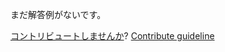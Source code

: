 
まだ解答例がないです。

[コントリビュートしませんか](https://github.com/BFEdev/BFE.dev-solutions/blob/main/react-quiz/react-re-render-1_ja.md)?  [Contribute guideline](https://github.com/BFEdev/BFE.dev-solutions#how-to-contribute)
